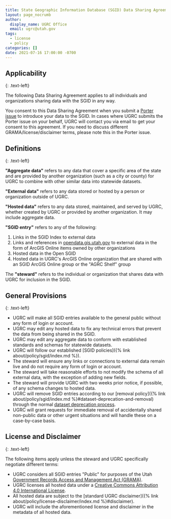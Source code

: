 ```yaml
---
title: State Geographic Information Database (SGID) Data Sharing Agreement
layout: page_nocrumb
author:
  display_name: UGRC Office
  email: ugrc@utah.gov
tags:
  - license
  - policy
categories: []
date: 2021-07-16 17:00:00 -0700
---
```


## Applicability
{: .text-left}

The following Data Sharing Agreement applies to all individuals and organizations sharing data with the SGID in any way.

You consent to this Data Sharing Agreement when you submit a [Porter issue](https://github.com/agrc/porter/issues/new?assignees=%40steveoh%2C+%40gregbunce%2C+%40rkelson&labels=introduction%2C+porter&template=1-introduce-sgid-dataset.md&title=Add+%3Cdataset+name%3E+from+%3Csource%3E) to introduce your data to the SGID. In cases where UGRC submits the Porter issue on your behalf, UGRC will contact you via email to get your consent to this agreement. If you need to discuss different GRAMA/license/disclaimer terms, please note this in the Porter issue.

## Definitions
{: .text-left}

**"Aggregate data"** refers to any data that cover a specific area of the state and are provided by another organization (such as a city or county) for UGRC to combine with other similar data into statewide datasets.

**"External data"** refers to any data stored or hosted by a person or organization outside of UGRC.

**"Hosted data"** refers to any data stored, maintained, and served by UGRC, whether created by UGRC or provided by another organization. It may include aggregate data.

**"SGID entry"** refers to any of the following:

1. Links in the SGID Index to external data
1. Links and references in [opendata.gis.utah.gov](https://opendata.gis.utah.gov) to external data in the form of ArcGIS Online items owned by other organizations
1. Hosted data in the Open SGID
1. Hosted data in UGRC's ArcGIS Online organization that are shared with an SGID ArcGIS Online group or the "AGRC Shelf" group

The **"steward"** refers to the individual or organization that shares data with UGRC for inclusion in the SGID.

## General Provisions
{: .text-left}

- UGRC will make all SGID entries available to the general public without any form of login or account.
- UGRC may edit any hosted data to fix any technical errors that prevent the data from being shared in the SGID.
- UGRC may edit any aggregate data to conform with established standards and schemas for statewide datasets.
- UGRC will follow our established [SGID policies]({% link about/policy/sgid/index.md %}).
- The steward will ensure any links or connections to external data remain live and do not require any form of login or account.
- The steward will take reasonable efforts to not modify the schema of all external data, with the exception of adding new fields.
- The steward will provide UGRC with two weeks prior notice, if possible, of any schema changes to hosted data.
- UGRC will remove SGID entries according to our [removal policy]({% link about/policy/sgid/index.md %}#dataset-deprecation-and-removal) through the normal [dataset deprecation process](https://github.com/agrc/porter/blob/main/.github/ISSUE_TEMPLATE/2-deprecate-sgid-dataset.md).
- UGRC will grant requests for immediate removal of accidentally shared non-public data or other urgent situations and will handle these on a case-by-case basis.

## License and Disclaimer
{: .text-left}

The following items apply unless the steward and UGRC specifically negotiate different terms:

- UGRC considers all SGID entries "Public" for purposes of the Utah [Government Records Access and Management Act (GRAMA)](https://archives.utah.gov/rim/government-records-law.html).
- UGRC licenses all hosted data under a [Creative Commons Attribution 4.0 International License](https://creativecommons.org/licenses/by/4.0/).
- All hosted data are subject to the [standard UGRC disclaimer]({% link about/policy/license-disclaimer/index.md %}#disclaimer).
- UGRC will include the aforementioned license and disclaimer in the metadata of all hosted data.
